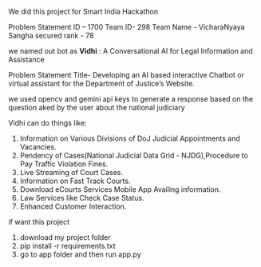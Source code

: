We did this project for Smart India Hackathon


Problem Statement ID – 1700
Team ID- 298
Team Name - VicharaNyaya Sangha
secured rank - 78

we named out bot as **Vidhi** : A Conversational AI for Legal Information and Assistance

Problem Statement Title-
Developing an AI based interactive Chatbot or virtual assistant for the Department of Justice’s Website. 

we used opencv and gemini api keys to generate a response based on the question aked by the user about the national judiciary


Vidhi can do things like:
1. Information on Various Divisions of DoJ Judicial Appointments and Vacancies.
2. Pendency of Cases(National Judicial Data Grid - NJDG),Procedure to Pay Traffic Violation Fines. 
3. Live Streaming of Court Cases.
4. Information on Fast Track Courts.
5. Download eCourts Services Mobile App Availing information.
6. Law Services like Check Case Status.
7. Enhanced Customer Interaction.




if want this project 
1. download my project folder
2. pip install -r requirements.txt
3. go to app folder and then run app.py
